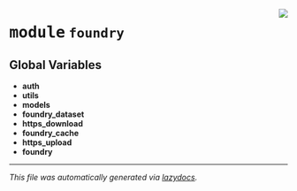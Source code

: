 <!-- markdownlint-disable -->

<a href="https://github.com/MLMI2-CSSI/foundry/tree/main/foundry/__init__.py#L0"><img align="right" style="float:right;" src="https://img.shields.io/badge/-source-cccccc?style=flat-square"></a>

# <kbd>module</kbd> `foundry`




**Global Variables**
---------------
- **auth**
- **utils**
- **models**
- **foundry_dataset**
- **https_download**
- **foundry_cache**
- **https_upload**
- **foundry**




---

_This file was automatically generated via [lazydocs](https://github.com/ml-tooling/lazydocs)._
